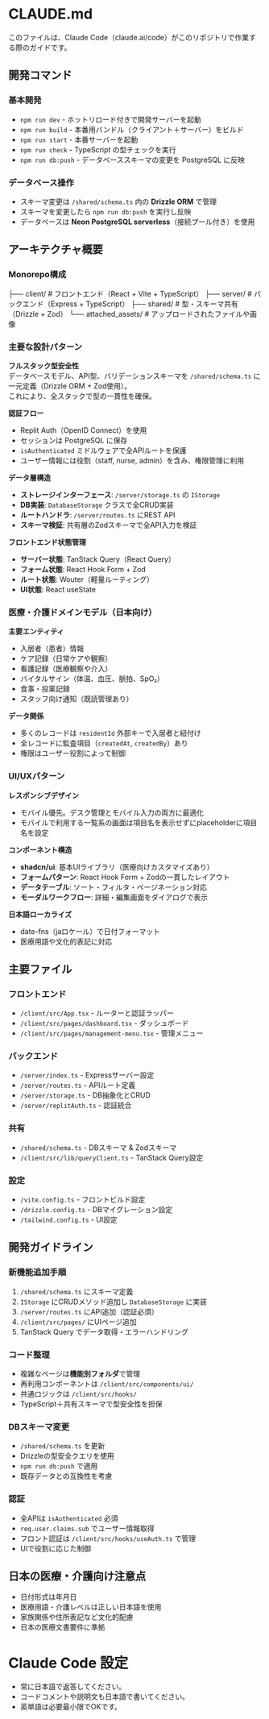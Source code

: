 # CLAUDE.md

このファイルは、Claude Code（claude.ai/code）がこのリポジトリで作業する際のガイドです。

## 開発コマンド

### 基本開発
- `npm run dev` - ホットリロード付きで開発サーバーを起動
- `npm run build` - 本番用バンドル（クライアント＋サーバー）をビルド
- `npm run start` - 本番サーバーを起動
- `npm run check` - TypeScript の型チェックを実行
- `npm run db:push` - データベーススキーマの変更を PostgreSQL に反映

### データベース操作
- スキーマ変更は `/shared/schema.ts` 内の **Drizzle ORM** で管理
- スキーマを変更したら `npm run db:push` を実行し反映
- データベースは **Neon PostgreSQL serverless**（接続プール付き）を使用

## アーキテクチャ概要

### Monorepo構成
├── client/ # フロントエンド（React + Vite + TypeScript）
├── server/ # バックエンド（Express + TypeScript）
├── shared/ # 型・スキーマ共有（Drizzle + Zod）
└── attached_assets/ # アップロードされたファイルや画像

### 主要な設計パターン

**フルスタック型安全性**  
データベースモデル、API型、バリデーションスキーマを `/shared/schema.ts` に一元定義（Drizzle ORM + Zod使用）。  
これにより、全スタックで型の一貫性を確保。

**認証フロー**  
- Replit Auth（OpenID Connect）を使用  
- セッションは PostgreSQL に保存  
- `isAuthenticated` ミドルウェアで全APIルートを保護  
- ユーザー情報には役割（staff, nurse, admin）を含み、権限管理に利用

**データ層構造**  
- **ストレージインターフェース**: `/server/storage.ts` の `IStorage`  
- **DB実装**: `DatabaseStorage` クラスで全CRUD実装  
- **ルートハンドラ**: `/server/routes.ts` にREST API  
- **スキーマ検証**: 共有層のZodスキーマで全API入力を検証

**フロントエンド状態管理**  
- **サーバー状態**: TanStack Query（React Query）  
- **フォーム状態**: React Hook Form + Zod  
- **ルート状態**: Wouter（軽量ルーティング）  
- **UI状態**: React useState

### 医療・介護ドメインモデル（日本向け）

**主要エンティティ**
- 入居者（患者）情報
- ケア記録（日常ケアや観察）
- 看護記録（医療観察や介入）
- バイタルサイン（体温、血圧、脈拍、SpO₂）
- 食事・投薬記録
- スタッフ向け通知（既読管理あり）

**データ関係**
- 多くのレコードは `residentId` 外部キーで入居者と紐付け
- 全レコードに監査項目（`createdAt`, `createdBy`）あり
- 権限はユーザー役割によって制御

### UI/UXパターン

**レスポンシブデザイン**  
- モバイル優先。デスク管理とモバイル入力の両方に最適化
- モバイルで利用する一覧系の画面は項目名を表示せずにplaceholderに項目名を設定

**コンポーネント構造**
- **shadcn/ui**: 基本UIライブラリ（医療向けカスタマイズあり）
- **フォームパターン**: React Hook Form + Zodの一貫したレイアウト
- **データテーブル**: ソート・フィルタ・ページネーション対応
- **モーダルワークフロー**: 詳細・編集画面をダイアログで表示

**日本語ローカライズ**  
- date-fns（jaロケール）で日付フォーマット  
- 医療用語や文化的表記に対応

## 主要ファイル

### フロントエンド
- `/client/src/App.tsx` - ルーターと認証ラッパー
- `/client/src/pages/dashboard.tsx` - ダッシュボード
- `/client/src/pages/management-menu.tsx` - 管理メニュー

### バックエンド
- `/server/index.ts` - Expressサーバー設定
- `/server/routes.ts` - APIルート定義
- `/server/storage.ts` - DB抽象化とCRUD
- `/server/replitAuth.ts` - 認証統合

### 共有
- `/shared/schema.ts` - DBスキーマ & Zodスキーマ
- `/client/src/lib/queryClient.ts` - TanStack Query設定

### 設定
- `/vite.config.ts` - フロントビルド設定
- `/drizzle.config.ts` - DBマイグレーション設定
- `/tailwind.config.ts` - UI設定

## 開発ガイドライン

### 新機能追加手順
1. `/shared/schema.ts` にスキーマ定義
2. `IStorage` にCRUDメソッド追加し `DatabaseStorage` に実装
3. `/server/routes.ts` にAPI追加（認証必須）
4. `/client/src/pages/` にUIページ追加
5. TanStack Query でデータ取得・エラーハンドリング

### コード整理
- 複雑なページは**機能別フォルダ**で管理
- 再利用コンポーネントは `/client/src/components/ui/`
- 共通ロジックは `/client/src/hooks/`
- TypeScript＋共有スキーマで型安全性を担保

### DBスキーマ変更
- `/shared/schema.ts` を更新
- Drizzleの型安全クエリを使用
- `npm run db:push` で適用
- 既存データとの互換性を考慮

### 認証
- 全APIは `isAuthenticated` 必須
- `req.user.claims.sub` でユーザー情報取得
- フロント認証は `/client/src/hooks/useAuth.ts` で管理
- UIで役割に応じた制御

## 日本の医療・介護向け注意点
- 日付形式は年月日
- 医療用語・介護レベルは正しい日本語を使用
- 家族関係や住所表記など文化的配慮
- 日本の医療文書要件に準拠

# Claude Code 設定
- 常に日本語で返答してください。  
- コードコメントや説明文も日本語で書いてください。  
- 英単語は必要最小限でOKです。

